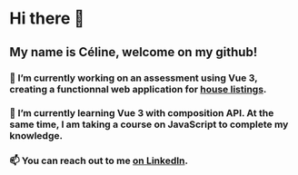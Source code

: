 # Hi there 👋

## My name is Céline, welcome on my github!

### 🔭 I’m currently working on an assessment using Vue 3, creating a functionnal web application for [house listings](https://github.com/ocsiddisco/Project-House-Listing). 
### 🌱 I’m currently learning Vue 3 with composition API. At the same time, I am taking a course on JavaScript to complete my knowledge.
### 📫 You can reach out to me [on LinkedIn](https://www.linkedin.com/in/celinelecorvaisier/ "Céline Le Corvaisier - LinkedIn").
